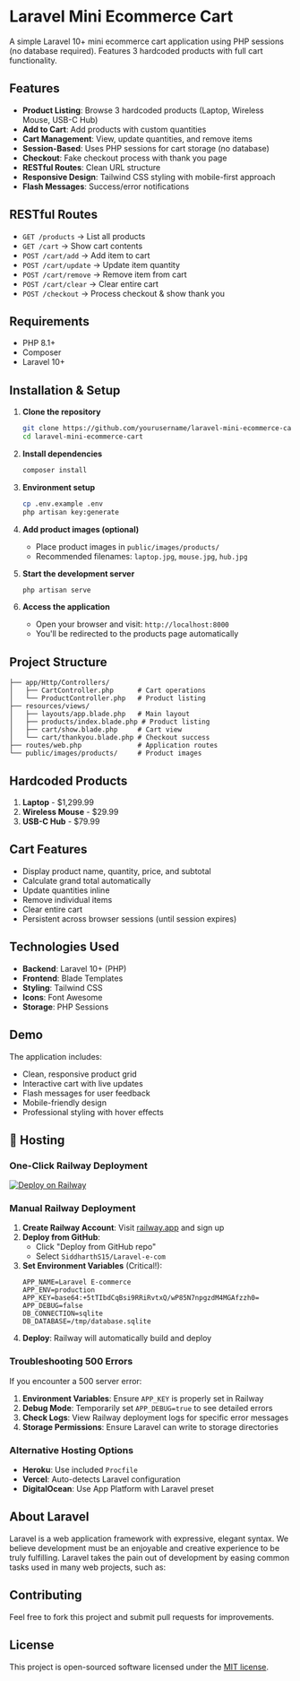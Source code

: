 # Laravel Mini Ecommerce Cart

A simple Laravel 10+ mini ecommerce cart application using PHP sessions (no database required). Features 3 hardcoded products with full cart functionality.

## Features

- **Product Listing**: Browse 3 hardcoded products (Laptop, Wireless Mouse, USB-C Hub)
- **Add to Cart**: Add products with custom quantities
- **Cart Management**: View, update quantities, and remove items
- **Session-Based**: Uses PHP sessions for cart storage (no database)
- **Checkout**: Fake checkout process with thank you page
- **RESTful Routes**: Clean URL structure
- **Responsive Design**: Tailwind CSS styling with mobile-first approach
- **Flash Messages**: Success/error notifications

## RESTful Routes

- `GET /products` → List all products
- `GET /cart` → Show cart contents
- `POST /cart/add` → Add item to cart
- `POST /cart/update` → Update item quantity
- `POST /cart/remove` → Remove item from cart
- `POST /cart/clear` → Clear entire cart
- `POST /checkout` → Process checkout & show thank you

## Requirements

- PHP 8.1+
- Composer
- Laravel 10+

## Installation & Setup

1. **Clone the repository**
   ```bash
   git clone https://github.com/yourusername/laravel-mini-ecommerce-cart.git
   cd laravel-mini-ecommerce-cart
   ```

2. **Install dependencies**
   ```bash
   composer install
   ```

3. **Environment setup**
   ```bash
   cp .env.example .env
   php artisan key:generate
   ```

4. **Add product images (optional)**
   - Place product images in `public/images/products/`
   - Recommended filenames: `laptop.jpg`, `mouse.jpg`, `hub.jpg`

5. **Start the development server**
   ```bash
   php artisan serve
   ```

6. **Access the application**
   - Open your browser and visit: `http://localhost:8000`
   - You'll be redirected to the products page automatically

## Project Structure

```
├── app/Http/Controllers/
│   ├── CartController.php      # Cart operations
│   └── ProductController.php   # Product listing
├── resources/views/
│   ├── layouts/app.blade.php   # Main layout
│   ├── products/index.blade.php # Product listing
│   ├── cart/show.blade.php     # Cart view
│   └── cart/thankyou.blade.php # Checkout success
├── routes/web.php              # Application routes
└── public/images/products/     # Product images
```

## Hardcoded Products

1. **Laptop** - $1,299.99
2. **Wireless Mouse** - $29.99
3. **USB-C Hub** - $79.99

## Cart Features

- Display product name, quantity, price, and subtotal
- Calculate grand total automatically
- Update quantities inline
- Remove individual items
- Clear entire cart
- Persistent across browser sessions (until session expires)

## Technologies Used

- **Backend**: Laravel 10+ (PHP)
- **Frontend**: Blade Templates
- **Styling**: Tailwind CSS
- **Icons**: Font Awesome
- **Storage**: PHP Sessions

## Demo

The application includes:
- Clean, responsive product grid
- Interactive cart with live updates
- Flash messages for user feedback
- Mobile-friendly design
- Professional styling with hover effects

## 🚀 Hosting

### One-Click Railway Deployment

[![Deploy on Railway](https://railway.app/button.svg)](https://railway.app/template/laravel)

### Manual Railway Deployment

1. **Create Railway Account**: Visit [railway.app](https://railway.app) and sign up
2. **Deploy from GitHub**: 
   - Click "Deploy from GitHub repo"  
   - Select `SiddharthS15/Laravel-e-com`
3. **Set Environment Variables** (Critical!):
   ```
   APP_NAME=Laravel E-commerce
   APP_ENV=production
   APP_KEY=base64:+5tTIbdCqBsi9RRiRvtxQ/wP85N7npgzdM4MGAfzzh0=
   APP_DEBUG=false
   DB_CONNECTION=sqlite
   DB_DATABASE=/tmp/database.sqlite
   ```
4. **Deploy**: Railway will automatically build and deploy

### Troubleshooting 500 Errors

If you encounter a 500 server error:

1. **Environment Variables**: Ensure `APP_KEY` is properly set in Railway
2. **Debug Mode**: Temporarily set `APP_DEBUG=true` to see detailed errors
3. **Check Logs**: View Railway deployment logs for specific error messages
4. **Storage Permissions**: Ensure Laravel can write to storage directories

### Alternative Hosting Options

- **Heroku**: Use included `Procfile`
- **Vercel**: Auto-detects Laravel configuration  
- **DigitalOcean**: Use App Platform with Laravel preset

## About Laravel

Laravel is a web application framework with expressive, elegant syntax. We believe development must be an enjoyable and creative experience to be truly fulfilling. Laravel takes the pain out of development by easing common tasks used in many web projects, such as:

## Contributing

Feel free to fork this project and submit pull requests for improvements.

## License

This project is open-sourced software licensed under the [MIT license](https://opensource.org/licenses/MIT).
